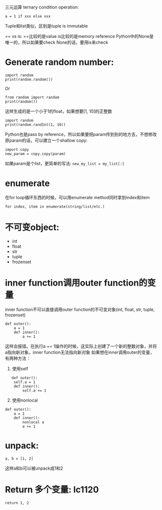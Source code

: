 三元运算 ternary condition operation:

`
a = 1 if xxx else xxx
`

Tuple和list类似，区别是tuple is immutable

== vs is:
==比较的是value
is比较的是memory reference
Python中的None是唯一的，所以如果要check None的话，要用is来check

# Generate random number:
```
import random
print(random.random())
```
Or 
```
from random import random
print(random())
```
这样生成的是一个小于1的float，如果想要[1, 10]的正整数
```
import random
print(random.randInt(1, 10))
```

Python也是pass by reference，所以如果要把param传到别的地方去，不想修改原param的话，可以建立一个shallow copy: 
```
import copy
new_param = copy.copy(param)
```
如果param是个list，更简单的写法: `new_my_list = my_list[:]`

# enumerate
在for loop循环东西的时候，可以用enumerate method同时拿到index和item
```
for index, item in enumerate(string/list/etc.)
```
# 不可变object:
- int
- float
- str
- tuple
- frozenset

# inner function调用outer function的变量
inner function不可以直接调用outer function的不可变对象(int, float, str, tuple, frozenset)
```
def outer():
    a = 1
    def inner():
        a += 1
```
这样会报错。在执行a += 1操作的时候，这实际上创建了一个新的整数对象，并将a指向新对象。inner function无法指向新对象
如果想在inner调用outer的变量，有两种方法：
1. 使用self
```
   def outer():
    self.a = 1
    def inner():
        self.a += 1
```
2. 使用nonlocal
```
def outer():
    a = 1
    def inner():
        nonlocal a
        a += 1
```
# unpack:
```
a, b = [1, 2]
```
这样a和b可以被unpack成1和2
# Return 多个变量: lc1120
```return 1, 2```
